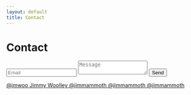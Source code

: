 ```yaml
---
layout: default
title: Contact
---
```


# Contact

<form class="contact-form" action="https://api.staticforms.xyz/submit" method="post">
	<input type="text" name="email" placeholder="Email" required />
	<textarea name="message" placeholder="Message" required ></textarea>
	<input type="hidden" name="accessKey" value="acae2770-b574-49b9-82a4-41644158490e">
	<input type="hidden" name="redirectTo" value="https://jimmammoth.com/contact?success-message=Thanks%20for%20the%20message!">
	<input type="hidden" name="replyTo" value="@">
	<input type="submit" value="Send" />
</form>

<div class="social-links">

<a href="https://github.com/jmwoo" target="_blank">
	<i class="fa-brands fa-github"></i>
	<span class="handle">@jmwoo</span>
</a>

<a href="https://www.linkedin.com/in/jimmy-woolley-4a485b16/" target="_blank">
	<i class="fa-brands fa-linkedin"></i>
	<span class="handle">Jimmy Woolley</span>
</a>

<a href="https://x.com/jimmammoth" target="_blank">
	<i class="fa-brands fa-x-twitter"></i>
	<span class="handle">@jimmammoth</span>
</a>

<a href="https://www.instagram.com/jimmammoth" target="_blank">
	<i class="fa-brands fa-instagram fa-lg"></i>
	<span class="handle">@jimmammoth</span>
</a>

<a href="https://www.snapchat.com/add/jimmammoth" target="_blank">
	<i class="fa-brands fa-snapchat fa-lg"></i>
	<span class="handle">@jimmammoth</span>
</a>

<div>